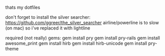 thats my dotfiles

don't forget to install the silver searcher: https://github.com/ggreer/the_silver_searcher
airline/powerline is to slow (on mac) so i've replaced it with lightline

required (not really) gems:
gem install pry
gem install pry-rails
gem install awesome_print
gem install hirb
gem install hirb-unicode
gem install pry-theme

